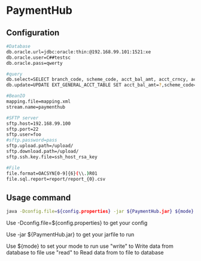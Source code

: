 # PaymentHub

Configuration
---------------
```sh
#Database
db.oracle.url=jdbc:oracle:thin:@192.168.99.101:1521:xe
db.oracle.user=C##testsc
db.oracle.pass=qwerty

#query
db.select=SELECT branch_code, scheme_code, acct_bal_amt, acct_crncy, account_id, scheme_type FROM ext_general_acct_table WHERE bank_id = '011' AND scheme_type != 'OAB' AND LENGTH(account_id) = 10
db.update=UPDATE EXT_GENERAL_ACCT_TABLE SET acct_bal_amt=?,scheme_code=? WHERE account_id =? AND  bank_id ='011'

#BeanIO
mapping.file=mapping.xml
stream.name=paymenthub

#SFTP server
sftp.host=192.168.99.100
sftp.port=22
sftp.user=foo
#sftp.password=pass
sftp.upload.path=/upload/
sftp.download.path=/upload/
sftp.ssh.key.file=ssh_host_rsa_key

#File
file.format=OACSYN[0-9]{6}(\\.)R01
file.sql.report=report/report_{0}.csv
```

Usage command
---------------
```sh
java -Dconfig.file=${config.properties} -jar ${PaymentHub.jar} ${mode}
```
  Use -Dconfig.file=${config.properties} to get your config
	
  Use -jar ${PaymentHub.jar} to get your jarfile to run
	
  Use ${mode} to set your mode to run
		use "write" to Write data from database to file
		use "read" to Read data from to file to database


